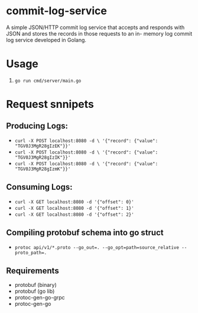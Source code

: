 # commit-log-service
A simple JSON/HTTP commit log service that accepts and responds with JSON and stores the records in those requests to an in- memory log commit log service developed in Golang.


# Usage
1. `go run cmd/server/main.go`


# Request snnipets
## Producing Logs:
- `curl -X POST localhost:8080 -d \
    '{"record": {"value": "TGV0J3MgR28gIzEK"}}'`
- `curl -X POST localhost:8080 -d \
    '{"record": {"value": "TGV0J3MgR28gIzIK"}}'`
- `curl -X POST localhost:8080 -d \
    '{"record": {"value": "TGV0J3MgR28gIzmK"}}'`

## Consuming Logs:
- `curl -X GET localhost:8080 -d '{"offset": 0}'`
- `curl -X GET localhost:8080 -d '{"offset": 1}'`
- `curl -X GET localhost:8080 -d '{"offset": 2}'`


## Compiling protobuf schema into go struct
- `protoc api/v1/*.proto --go_out=. --go_opt=path=source_relative --proto_path=.`


## Requirements
- protobuf (binary)
- protobuf (go lib)
- protoc-gen-go-grpc
- protoc-gen-go
